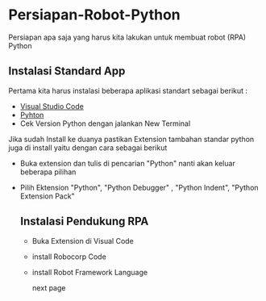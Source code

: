 # Persiapan-Robot-Python

Persiapan apa saja yang harus kita lakukan untuk membuat robot (RPA) Python 

## Instalasi Standard App
Pertama kita harus instalasi beberapa aplikasi standart sebagai berikut :

- [Visual Studio Code](https://code.visualstudio.com/download#)
- [Pyhton](https://www.python.org/downloads/)
- Cek Version Python dengan jalankan New Terminal 
  
Jika sudah Install ke duanya pastikan Extension tambahan standar python juga di install yaitu dengan cara sebagai berikut 

- Buka extension dan tulis di pencarian "Python" nanti akan keluar beberapa pilihan 
- Pilih Ektension "Python", "Python Debugger" , "Python Indent", "Python Extension Pack"

  ## Instalasi Pendukung RPA

  - Buka Extension di Visual Code
  - install Robocorp Code
  - install Robot Framework Language
 



    next page

  

